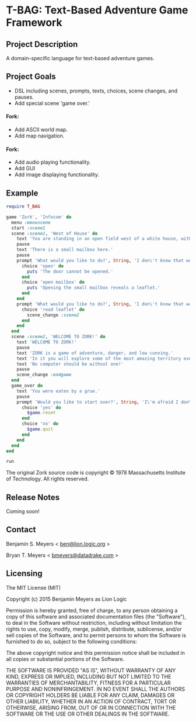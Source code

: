 # T-BAG: Text-Based Adventure Game Framework

## Project Description

A domain-specific language for text-based adventure games.

## Project Goals

* DSL including scenes, prompts, texts, choices, scene changes, and pauses.
* Add special scene 'game over.'

#### Fork:

* Add ASCII world map.
* Add map navigation.
 
#### Fork:

* Add audio playing functionality.
* Add GUI
* Add image displaying functionality.

## Example

``` ruby
require T_BAG

game 'Zork', 'Infocom' do
  menu :menuscene
  start :scene1
  scene :scene1, 'West of House' do
    text 'You are standing in an open field west of a white house, with a boarded front door.'
    pause
    text 'There is a small mailbox here.'
    pause
    prompt 'What would you like to do?', String, 'I don\'t know that word.' do
      choice 'open' do
        puts 'The door cannot be opened.'
      end
      choice 'open mailbox' do
        puts 'Opening the small mailbox reveals a leaflet.'
      end
    end
    prompt 'What would you like to do?', String, 'I don\'t know that word.' do
      choice 'read leaflet' do
        scene_change :scene2
      end
    end
  end
  scene :scene2, 'WELCOME TO ZORK!' do
    text 'WELCOME TO ZORK!'
    pause
    text 'ZORK is a game of adventure, danger, and low cunning.'
    text 'In it you will explore some of the most amazing territory ever seen by mortals.'
    text 'No computer should be without one!'
    pause
    scene_change :endgame
  end
  game_over do
    text 'You were eaten by a grue.'
    pause
    prompt 'Would you like to start over?', String, 'I\'m afraid I don\'t like that answer...' do
      choice 'yes' do
        $game.reset
      end
      choice 'no' do
        $game.quit
      end
    end
  end
end

run
```

The original Zork source code is copyright © 1978 Massachusetts Institute of Technology. All rights reserved.

## Release Notes

Coming soon!

## Contact

Benjamin S. Meyers < <ben@lion.logic.org> >

Bryan T. Meyers < <bmeyers@datadrake.com> >

## Licensing

The MIT License (MIT)

Copyright (c) 2015 Benjamin Meyers as Lion Logic

Permission is hereby granted, free of charge, to any person obtaining a copy
of this software and associated documentation files (the "Software"), to deal
in the Software without restriction, including without limitation the rights
to use, copy, modify, merge, publish, distribute, sublicense, and/or sell
copies of the Software, and to permit persons to whom the Software is
furnished to do so, subject to the following conditions:

The above copyright notice and this permission notice shall be included in all
copies or substantial portions of the Software.

THE SOFTWARE IS PROVIDED "AS IS", WITHOUT WARRANTY OF ANY KIND, EXPRESS OR
IMPLIED, INCLUDING BUT NOT LIMITED TO THE WARRANTIES OF MERCHANTABILITY,
FITNESS FOR A PARTICULAR PURPOSE AND NONINFRINGEMENT. IN NO EVENT SHALL THE
AUTHORS OR COPYRIGHT HOLDERS BE LIABLE FOR ANY CLAIM, DAMAGES OR OTHER
LIABILITY, WHETHER IN AN ACTION OF CONTRACT, TORT OR OTHERWISE, ARISING FROM,
OUT OF OR IN CONNECTION WITH THE SOFTWARE OR THE USE OR OTHER DEALINGS IN THE
SOFTWARE.
